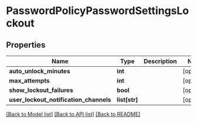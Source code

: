 # PasswordPolicyPasswordSettingsLockout

## Properties
Name | Type | Description | Notes
------------ | ------------- | ------------- | -------------
**auto_unlock_minutes** | **int** |  | [optional] 
**max_attempts** | **int** |  | [optional] 
**show_lockout_failures** | **bool** |  | [optional] 
**user_lockout_notification_channels** | **list[str]** |  | [optional] 

[[Back to Model list]](../README.md#documentation-for-models) [[Back to API list]](../README.md#documentation-for-api-endpoints) [[Back to README]](../README.md)

